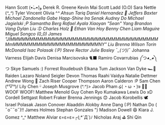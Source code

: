Hann Scott (•̀ᴗ•́)و
Derek R. Greene
Kevin Mai
Scott Ladd (O.O)
Sara Nettle (*^\_^*)
Tyler Vincent
Olivia ^*^
Ahsun Tariq
Daniel Hernandez 👋
Jeffers Baxter
Michael Zandonella
Gabe Happ-Shine
Ira Senak
Audrey Do
Michael Jagielski ;P
Samantha Berg
Rafael Ayala
Xiaoyan "Sean" Yang
Brandon Vang
Dylan Liu :D
Charles Holz 💾
Ethan Van Hoy
Benny Chen
Liam Maguire
Miguel Songco (0\_0)
James "JIMMMMMMMMMMMMMMMMMMMMMMMMMMMMMMMMMMMMMMMmMMMMMMMMMMMMMMMMMMMMMMNY" Liu
Brenna Wilson
Torin McDonald
Isac Polasak (:P)
Steve Rector
Julie Bosley ¯\_(ツ)*/¯
Johanna Varness
Elijah Davis
Denisa Marcisovska 🐈‍⬛
Ramiro Covarrubias ༼つ◕\_◕༽つ
Skye Samuels :)
Forrest Roudebush
Elkana Tum
Jackson Van Dyke 🏎️🏁
Raiden Lazaro
Noland Seigler
Devon Thomas
Raahi Vaidya
Natalie Dettmer
Andrew Wong 🎉
Zach Riser
Cooper Thompson
Aaron Calderon :P
Sam Chen (°▽°)/
Lily Chen ᵕ̈
Joseph Musgrove (^.^)>
Jacob Pham ໒( ◔ ω ◔ )७ 🐕‍🦺 WOOF WOOF!
Matthew Menold
Guy Cohen
Ryo Kumakawa
Lewis Do xD
Cordell Settgast
Robert Fraker
Brenna Jennings 😊
Jacob Korobellis
🕊 Israel Polasak 
Jason Conover
Alaaddin Alokby
Anne Dang (:P)
Nathan Do ( ˶o˶˶o˶)!!
James Holmes
Stephan Gonzales ")
Madison Dowell 😄
Kiara J. Gomez ^_^
Matthew Alviar ε=ε=ε=┌(;\*´Д`)ﾉ
Nicholas Araj ⛳️
Shi Qin
